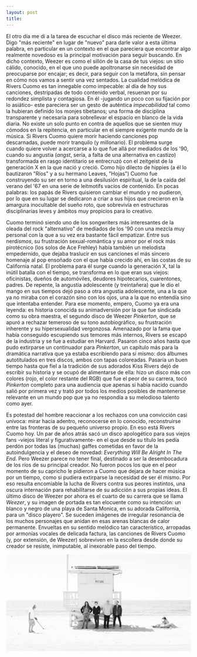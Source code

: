 ```yaml
---
layout: post
title: 
---
```


El otro día me di a la tarea de escuchar el disco más reciente de Weezer. Digo "más reciente" en lugar de "nuevo" para darle valor a esta última palabra, en particular en un contexto en el que pareciera que encontrar algo realmente novedoso es la principal motivación para seguir buscando. En dicho contexto, Weezer es como el sillón de la casa de tus viejos: un sitio cálido, conocido, en el que uno puede apoltronarse sin necesidad de preocuparse por encajar; es decir, para seguir con la metáfora, sin pensar en cómo nos vamos a sentir una vez sentados. La cualidad melódica de Rivers Cuomo es tan innegable como impecable: al día de hoy sus canciones, destripadas de todo contenido verbal, resuenan por su redondez simplista y contagiosa. En él -jugando un poco con su fijación por lo asiático- este pareciera ser un gesto de auténtica *impecabilidad* tal como la hubieran definido los monjes tibetanos; una forma de disciplina transparente y necesaria para sobrellevar el espacio en blanco de la vida diaria. No existe un solo punto en contra de aquellos que se sienten muy cómodos en la repitencia, en particular en el siempre exigente mundo de la música. Si Rivers Cuomo quiere morir haciendo canciones pop descarnadas, puede morir tranquilo (y millonario). El problema surge cuando quiere volver a acercarse a lo que fue allá por mediados de los '90, cuando su angustia (*angst*, sería, a falta de una alternativa en castizo) transformada en rasgo identitario se entrecruzó con el zeitgeist de la generación X en la que nació y creció. Como hijo dilecto de hippies (a él lo bautizaron "Ríos" y a su hermano Leaves, "Hojas") Cuomo fue construyendo su ser en torno a una desilusión espiritual, la de la caída del verano del '67 en una serie de leitmotifs vacíos de contenido. En pocas palabras: los papás de Rivers quisieron cambiar el mundo y no pudieron, por lo que en su lugar se dedicaron a criar a sus hijos que crecieron en la amargura inocultable del sueño roto, que sobrevivía en estructuras disciplinarias leves y ámbitos muy propicios para lo creativo.

Cuomo terminó siendo uno de los songwriters más interesantes de la oleada del rock "alternativo" de mediados de los '90 con una mezcla muy personal con la que a su vez era bastante fácil empatizar. Entre sus nerd*ismos*, su frustración sexual-romántica y su amor por el rock más pirotécnico (los solos de Ace Frehley) había también un melodista empedernido, que dejaba traslucir en sus canciones el más sincero homenaje al pop ensoñado con el que había crecido ahí, en las costas de su California natal. El problema para él surge cuando la generación X, tal la inútil batalla con el tiempo, se transforma en lo que eran sus viejos: oficinistas, dueños de automóviles, deudores hipotecarios, cuarentones, padres. De repente, la angustia adolescente (y treintañera) que le dio el mango en sus tiempos dejó paso a otra angustia adolescente, una a la que ya no miraba con el corazón sino con los ojos, una a la que no entendía sino que intentaba entender. Para ese momento, empero, Cuomo ya era una leyenda: es historia conocida su animadversión por la que fue sindicada como su obra maestra, el segundo disco de Weezer *Pinkerton*, que se apuró a rechazar temeroso de su tono autobiográfico, su frustración inherente y su hipersexualidad vergonzosa. Amenazado por la fama que había conseguido escupiendo sus temores más internos, Rivers se escapó de la industria y se fue a estudiar en Harvard. Pasaron cinco años hasta que pudo extirparse un continuador para *Pinkerton*, un capítulo más para la dramática narrativa que ya estaba escribiendo para sí mismo: dos álbumes autotitulados en tres discos, ambos con tapas coloreadas. Pasaría un buen tiempo hasta que fiel a la tradición de sus adorados Kiss Rivers dejó de escribir su historia y se ocupó de alimentarse de ella: hizo un disco más con colores (rojo, el color restante del RGB) que fue el peor de su carrera, tocó *Pinkerton* completo para una audiencia que apenas si había nacido cuando salió por primera vez y trató por todos los medios posibles de mantenerse relevante en un mundo pop que ya no respondía a su melodioso talento como ayer.

Es potestad del hombre reaccionar a los rechazos con una convicción casi unívoca: mirar hacia adentro, reconocerse en lo conocido, reconstruirse entre las fronteras de su pequeño universo propio. En eso está Rivers Cuomo hoy. Un par de años atrás sacó un disco apologético para sus viejos fans -viejos literal y figurativamente- en el que desde su título les pedía perdón por todas las (muchas) gaffes cometidas en favor de la autoindulgencia y el deseo de novedad: *Everything Will Be Alright In The End*. Pero Weezer parece no tener final, destinado a ser la desembocadura de los ríos de su principal creador. No fueron pocos los que en el peor momento de su capricho le pidieron a Cuomo que dejara de hacer música por un tiempo, como si pudiera extirparse la necesidad de ser él mismo. Por eso resulta encomiable la lucha de Rivers contra sus peores instintos, una oscura internación para rehabilitarse de su adicción a sus propias ideas. El último disco de Weezer por ahora es el cuarto de su carrera que se llama *Weezer*, y su imagen de portada es tan elocuente como su intención: un blanco y negro de una playa de Santa Monica, en su adorada California, para un "disco playero". Se suceden imágenes de irregular resonancia de los muchos personajes que anidan en esas arenas blancas de calor permanente. Envueltas en su sentido melódico tan característico, arropadas por armonías vocales de delicada factura, las canciones de Rivers Cuomo (y, por extensión, de Weezer) sobreviven en la escollera desde donde su creador se resiste, inimputable, al inexorable paso del tiempo.

![=w=](https://raw.githubusercontent.com/irigoin/irigoin.github.io/master/images/%3Dw%3D.jpg)

